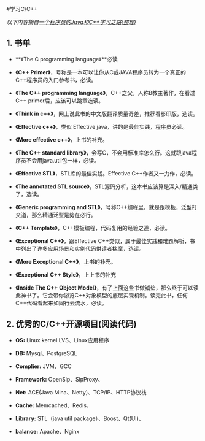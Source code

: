 <!--
author: blacknc
head: http://www.blacknc.com/img/2946691162925433.jpg
title: 学习C/C++
tags: linux 编程 C C++ 
category: 编程 
status: publish
summary: 学习C/C++
-->

#学习C/C++

*以下内容摘自*[*一个程序员的Java和C++学习之路(整理)*](http://blog.csdn.net/ajian005/article/details/8003655) 

## 1. 书单

- **《The C programming language》**必读

- **《C++ Primer》**，号称是一本可以让你从C或JAVA程序员转为一个真正的C++程序员的入门参考书，必读。

- **《The C++ programming language》**，C++之父，人称B教主著作，在看过C++ primer后，应该可以跳章选读。

- **《Think in c++》**，网上说此书的中文版翻译质量奇差，推荐看影印版，选读。

- **《Effective c++》**，类似 Effective java，讲的是最佳实践，程序员必读。

- **《More effective c++》**，上书的补充。

- **《The C++ standard library》**，会写C，不会用标准库怎么行。这就跟java程序员不会用java.util包一样，必读。

- **《Effective STL》**，STL库的最佳实践。Effective C++作者又一力作，必读。

- **《The annotated STL source》**，STL源码分析，这本书应该算是深入/精通类了，选读。

- **《Generic programming and STL》**，号称C++编程里，就是跟模板，泛型打交道，那么精通泛型是势在必行。

- **《C++ Template》**，C++模板编程，代码复用的经验之道，必读。

- **《Exceptional C++》**，跟Effective C++类似，属于最佳实践和难题解析，书中列出了许多应用场景和实例代码供读者揣摩，选读。

- **《More Exceptional C++》**，上书的补充。

- **《Exceptional C++ Style》**，上上书的补充

- **《Inside The C++ Object Model》**，有了上面这些书做铺垫，那么终于可以读此神书了。它会带你游览C++对象模型的底层实现机制。读完此书，任何C++代码看起来如同行云流水，必读。


## 2. 优秀的C/C++开源项目(阅读代码)

- **OS:** Linux kernel  LVS、Linux应用程序

- **DB:** Mysql、PostgreSQL

- **Complier:** JVM、GCC

- **Framework:** OpenSip、SipProxy、

- **Net:** ACE(Java Mina、Netty)、TCP/IP、HTTP协议栈

- **Cache:** Memcached、Redis、

- **Library:** STL（java util package）、Boost、Qt(UI)、

- **balance:** Apache、Nginx
